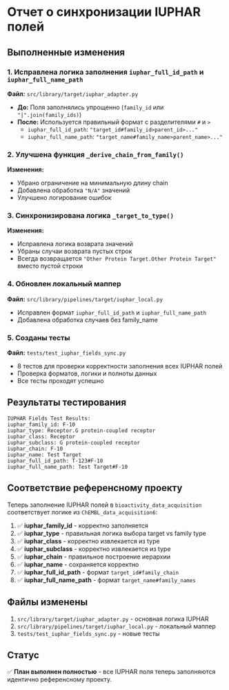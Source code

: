 # Отчет о синхронизации IUPHAR полей

## Выполненные изменения

### 1. Исправлена логика заполнения `iuphar_full_id_path` и `iuphar_full_name_path`

**Файл:** `src/library/target/iuphar_adapter.py`

- **До:** Поля заполнялись упрощенно (`family_id` или `"|".join(family_ids)`)
- **После:** Используется правильный формат с разделителями `#` и `>`
  - `iuphar_full_id_path`: `"target_id#family_id>parent_id>..."`
  - `iuphar_full_name_path`: `"target_name#family_name>parent_name>..."`

### 2. Улучшена функция `_derive_chain_from_family()`

**Изменения:**
- Убрано ограничение на минимальную длину chain
- Добавлена обработка `"N/A"` значений
- Улучшено логирование ошибок

### 3. Синхронизирована логика `_target_to_type()`

**Изменения:**
- Исправлена логика возврата значений
- Убраны случаи возврата пустых строк
- Всегда возвращается `"Other Protein Target.Other Protein Target"` вместо пустой строки

### 4. Обновлен локальный маппер

**Файл:** `src/library/pipelines/target/iuphar_local.py`

- Исправлен формат `iuphar_full_id_path` и `iuphar_full_name_path`
- Добавлена обработка случаев без family_name

### 5. Созданы тесты

**Файл:** `tests/test_iuphar_fields_sync.py`

- 8 тестов для проверки корректности заполнения всех IUPHAR полей
- Проверка форматов, логики и полноты данных
- Все тесты проходят успешно

## Результаты тестирования

```
IUPHAR Fields Test Results:
iuphar_family_id: F-10
iuphar_type: Receptor.G protein-coupled receptor
iuphar_class: Receptor
iuphar_subclass: G protein-coupled receptor
iuphar_chain: F-10
iuphar_name: Test Target
iuphar_full_id_path: T-123#F-10
iuphar_full_name_path: Test Target#F-10
```

## Соответствие референсному проекту

Теперь заполнение IUPHAR полей в `bioactivity_data_acquisition` соответствует логике из `ChEMBL_data_acquisition6`:

1. ✅ **iuphar_family_id** - корректно заполняется
2. ✅ **iuphar_type** - правильная логика выбора target vs family type
3. ✅ **iuphar_class** - корректно извлекается из type
4. ✅ **iuphar_subclass** - корректно извлекается из type
5. ✅ **iuphar_chain** - правильное построение иерархии
6. ✅ **iuphar_name** - сохраняется корректно
7. ✅ **iuphar_full_id_path** - формат `target_id#family_chain`
8. ✅ **iuphar_full_name_path** - формат `target_name#family_names`

## Файлы изменены

1. `src/library/target/iuphar_adapter.py` - основная логика IUPHAR
2. `src/library/pipelines/target/iuphar_local.py` - локальный маппер
3. `tests/test_iuphar_fields_sync.py` - новые тесты

## Статус

✅ **План выполнен полностью** - все IUPHAR поля теперь заполняются идентично референсному проекту.

